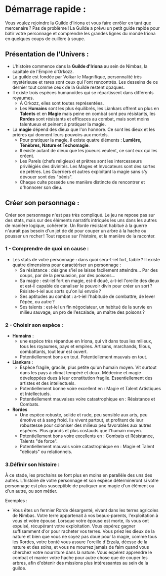 # Démarrage rapide : 
Vous voulez rejoindre la Guilde d'Iriona et vous faire enrôler en tant que mercenaire ? Pas de problème ! La Guilde a prévu un petit guide rapide pour bâtir votre personnage et comprendre les grandes lignes du monde Iriona en quelques coups de cuillère à soupe. 

## Présentation de l'Univers : 
- L'histoire commence dans la **Guilde d'Iriona** au sein de Nimbas, la capitale de l'Empire d'Orkozz.
- La guilde est fondée par Volkar le Magnifique, personnalité très mystérieuse et rares sont ceux qui l'ont rencontrés. Les desseins de ce dernier tout comme ceux de la Guilde restent opaques. 
- Il existe trois espèces humanoïdes qui se répartissent dans différents royaumes. 
  -  À Orkozz, elles sont toutes représentées.
  -  Les **Humains** sont les plus équilibrés, les Liankars offrent un plus en **Talents** et en **Magie** mais peine en combat sont peu résistants, les **Rordes** sont résistants et efficaces au combat, mais sont moins talentueux et peinent à pratiquer la magie. 
- La **magie** dépend des dieux que l'on honnore. Ce sont les dieux et les prières qui donnent leurs pouvoirs aux mortels. 
  - Pour pratiquer la magie, il existe quatre éléments : **Lumière, Ténèbres, Nature et Techomagie**.
  - Il existe autant de dieux que les joueurs veulent, ce sont eux qui les créent. 
  - Les Parels (chefs religieux) et prêtres sont les intercesseurs privilégiés des divinités. Les Mages et Invocateurs sont des sortes de prêtres. Les Guerriers et autres exploitant la magie sans s'y dévouer sont des "bénis". 
  - Chaque culte possède une manière distincte de rencontrer et d'honnorer son dieu.

## Créer son personnage : 
Créer son personnage n'est pas très compliqué. Le jeu ne repose pas sur des stats, mais sur des éléments narratifs intriqués les uns dans les autres de manière logique, cohérente. Un Rorde résistant habitué à la guerre n'aurait pas besoin d'un jet de dé pour couper un arbre à la hache ou pousser un rocher ! Tout repose sur l'histoire, et la manière de la raconter. 

### 1 - Comprendre de quoi on cause :
- Les stats de votre personnage : dans quoi sera-t-iel fort, faible ? Il existe quatre dimensions pour caractériser un personnage : 
  - Sa résistance : désigne s'iel se laisse facilement atteindre… Par des coups, par de la persuasion, par des poisons… 
  - Sa magie : est-iel fort en magie, est-il doué, a-t-iel l'oreille des dieux et est-il capable de canaliser le pouvoir divin pour créer un sort ? Résiste-t-iel aux sorts qu'on lui envoie ? 
  - Ses aptitudes au combat : a-t-iel l'habitude de combattre, de lever l'épée, ou autre ? 
  - Ses talents : est-iel un fin négociateur, un habitué de la survie en milieu sauvage, un pro de l'escalade, un maître des poisons ? 

### 2 - Choisir son espèce : 
- **Humains** : 
  - une espèce très répandue en Iriona, qui vit dans tous les milieux, tous les royaumes, pays et empires. Artisans, marchands, filous, combattants, tout leur est ouvert.
  - Potentiellement bons en tout. Potentiellement mauvais en tout. 
- **Liankars** : 
  - Espèce fragile, gracile, plus petite qu'un humain moyen. Vit surtout dans les pays à climat tempéré et doux. Médecine et magie développées dues à leur constitution fragile. Essentiellement des artistes et des intellectuels. 
  - Potentiellement bonne voire excellent en : Magie et Talent Artistiques et Intellectuels. 
  - Potentiellement mauvaises voire  catastrophique en : Résistance et Combats. 
- **Rordes**
  - Une espèce robuste, solide et rude, peu sensible aux arts, peu émotive et à sang froid. Ils vivent partout, et profitent de leur robustesse pour coloniser des milieux peu favorables aux autres espèces. Plus grands et plus costauds que l'humain moyen. 
  - Potentiellement bons voire excellents en : Combats et Résistance, Talents "de force".
  - Potentiellement mauvais voire catastrophique en : Magie et Talent "délicats" ou relationnels. 

### 3.Définir son histoire : 
À ce stade, les prochains se font plus en moins en parallèle des uns des autres. L'histoire de votre personnage et son espèce détermineront si votre personnage est plus susceptible de pratiquer une magie d'un élément ou d'un autre, ou son métier. 

Exemples : 
- Vous êtes un fermier Rorde désargenté, vivant dans les terres agricoles de Nimbas. Votre terre appartenait à vos beaux-parents, l'exploitation à vous et votre épouse. Lorsque votre épouse est morte, ils vous ont expulsé, récupérant votre exploitation. Vous espérez gagner suffisamment d'or pour racheter vos terres. Vous priez les dieux de la nature et bien que vous ne soyez pas doué pour la magie, comme tous les Rordes, votre bonté vous assure l'oreille d'Erzala, déesse de la nature et des soins, et vous ne mourrez jamais de faim quand vous cherchez votre nourriture dans la nature. Vous espérez apprendre le combat et manier votre hache pour autre chose que de couper les arbres, afin d'obtenir des missions plus intéressantes au sein de la guilde. 
